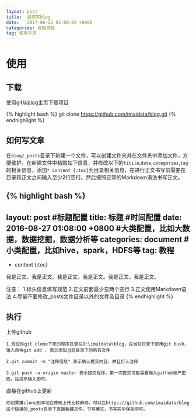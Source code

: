 ```yaml
---
layout: post
title:  如何写blog
date:   2017-06-21 01:08:00 +0800
categories: 说明文档
tag: 使用手册
---
```


使用
====================================

下载
------------------------------------

使用git从[blog](https://github.com/imaidata/blog)主页下载项目

{% highlight bash %}
git clone https://github.com/imaidata/blog.git
{% endhighlight %}

如何写文章
------------------------------------

在`blog/_posts`目录下新建一个文件，可以创建文件夹并在文件夹中添加文件，方便维护。在新建文件中粘贴如下信息，并修改以下的`titile`,`date`,`categories`,`tag`的相关信息，添加`* content {:toc}`为目录相关信息，在进行正文书写前需要在目录和正文之间输入至少2行空行。然后按照正常的Markdown语法书写正文。

{% highlight bash %}
---
layout: post
#标题配置
title:  标题
#时间配置
date:   2016-08-27 01:08:00 +0800
#大类配置，比如大数据，数据挖掘，数据分析等
categories: document
#小类配置，比如hive，spark，HDFS等
tag: 教程
---

* content
{:toc}


我是正文。我是正文。我是正文。我是正文。我是正文。我是正文。

注意：
	1.标头信息填写规范
	2.正文前面最少空两个空行
	3.正文使用Markdown语法
	4.尽量不要修改_posts文件目录以外的文件及目录
{% endhighlight %}

执行
------------------------------------

上传github
	
	1.假设你git clone下来的程序目录在D:\imaidata\blog，在当前目录下使用git bush，输入命令git add . 表示添加当前目录下的所有文件
	
	2.git commit -m "注释信息" 表示确认提交内容，并且打上注释
	
	3.git push -u origin master 表示提交程序，第一次提交可能需要输入github账户密码，按提示输入即可。
	
直接在github上更新
	
	你如果嫌clone到本地在修改上传比较麻烦，可以在https://github.com/imaidata/blog这个链接的_posts目录下直接新建文件，书写博文，书写完毕保存即可。
